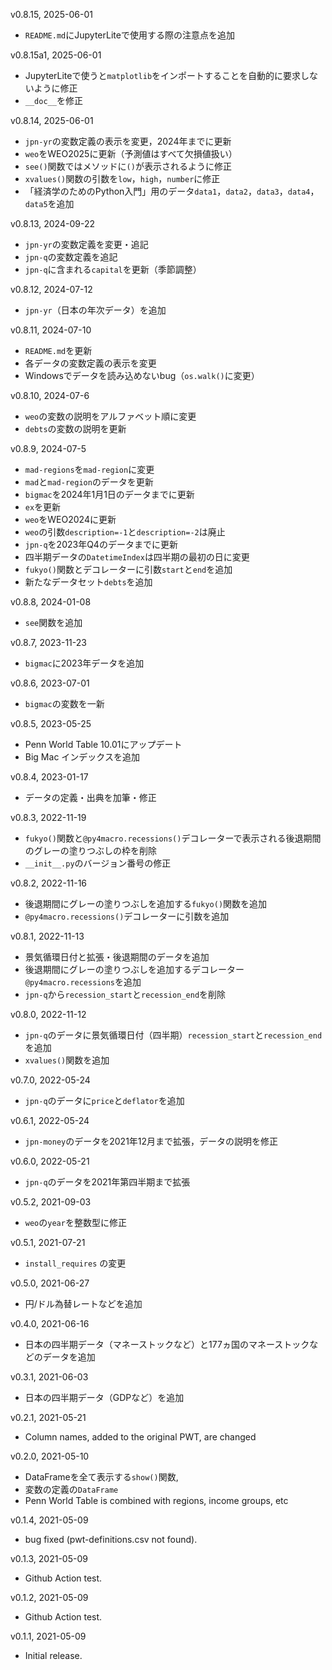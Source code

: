 v0.8.15, 2025-06-01
* `README.md`にJupyterLiteで使用する際の注意点を追加

v0.8.15a1, 2025-06-01
* JupyterLiteで使うと`matplotlib`をインポートすることを自動的に要求しないように修正
* `__doc__`を修正

v0.8.14, 2025-06-01
* `jpn-yr`の変数定義の表示を変更，2024年までに更新
* `weo`をWEO2025に更新（予測値はすべて欠損値扱い）
* `see()`関数ではメソッドに`()`が表示されるように修正
* `xvalues()`関数の引数を`low`，`high`，`number`に修正
* 「経済学のためのPython入門」用のデータ`data1`，`data2`，`data3`，`data4`，`data5`を追加

v0.8.13, 2024-09-22
* `jpn-yr`の変数定義を変更・追記
* `jpn-q`の変数定義を追記
* `jpn-q`に含まれる`capital`を更新（季節調整）

v0.8.12, 2024-07-12
* `jpn-yr`（日本の年次データ）を追加

v0.8.11, 2024-07-10
* `README.md`を更新
* 各データの変数定義の表示を変更
* Windowsでデータを読み込めないbug（`os.walk()`に変更）

v0.8.10, 2024-07-6
* `weo`の変数の説明をアルファベット順に変更
* `debts`の変数の説明を更新

v0.8.9, 2024-07-5
* `mad-regions`を`mad-region`に変更
* `mad`と`mad-region`のデータを更新
* `bigmac`を2024年1月1日のデータまでに更新
* `ex`を更新
* `weo`をWEO2024に更新
* `weo`の引数`description=-1`と`description=-2`は廃止
* `jpn-q`を2023年Q4のデータまでに更新
* 四半期データの`DatetimeIndex`は四半期の最初の日に変更
* `fukyo()`関数とデコレーターに引数`start`と`end`を追加
* 新たなデータセット`debts`を追加

v0.8.8, 2024-01-08
* `see`関数を追加

v0.8.7, 2023-11-23
* `bigmac`に2023年データを追加

v0.8.6, 2023-07-01
* `bigmac`の変数を一新

v0.8.5, 2023-05-25
* Penn World Table 10.01にアップデート
* Big Mac インデックスを追加

v0.8.4, 2023-01-17
* データの定義・出典を加筆・修正

v0.8.3, 2022-11-19
* `fukyo()`関数と`@py4macro.recessions()`デコレーターで表示される後退期間のグレーの塗りつぶしの枠を削除
* `__init__.py`のバージョン番号の修正

v0.8.2, 2022-11-16
* 後退期間にグレーの塗りつぶしを追加する`fukyo()`関数を追加
* `@py4macro.recessions()`デコレーターに引数を追加

v0.8.1, 2022-11-13
* 景気循環日付と拡張・後退期間のデータを追加
* 後退期間にグレーの塗りつぶしを追加するデコレーター`@py4macro.recessions`を追加
* `jpn-q`から`recession_start`と`recession_end`を削除

v0.8.0, 2022-11-12
* `jpn-q`のデータに景気循環日付（四半期）`recession_start`と`recession_end`を追加
* `xvalues()`関数を追加

v0.7.0, 2022-05-24
* `jpn-q`のデータに`price`と`deflator`を追加

v0.6.1, 2022-05-24
* `jpn-money`のデータを2021年12月まで拡張，データの説明を修正

v0.6.0, 2022-05-21
* `jpn-q`のデータを2021年第四半期まで拡張

v0.5.2, 2021-09-03
* `weo`の`year`を整数型に修正

v0.5.1, 2021-07-21
* `install_requires` の変更

v0.5.0, 2021-06-27
* 円/ドル為替レートなどを追加

v0.4.0, 2021-06-16
* 日本の四半期データ（マネーストックなど）と177ヵ国のマネーストックなどのデータを追加

v0.3.1, 2021-06-03
* 日本の四半期データ（GDPなど）を追加

v0.2.1, 2021-05-21
* Column names, added to the original PWT, are changed

v0.2.0, 2021-05-10
* DataFrameを全て表示する`show()`関数, 
* 変数の定義の`DataFrame`
* Penn World Table is combined with regions, income groups, etc

v0.1.4, 2021-05-09
* bug fixed (pwt-definitions.csv not found).

v0.1.3, 2021-05-09
* Github Action test.

v0.1.2, 2021-05-09
* Github Action test.

v0.1.1, 2021-05-09
* Initial release.
